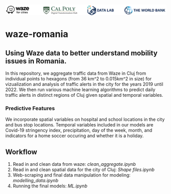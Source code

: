 <p><center> <img src="images/picture101.png" width="700"/> </p></center>

# waze-romania
## Using Waze data to better understand mobility issues in Romania.
In this repository, we aggregate traffic data from Waze in Cluj from individual points to hexagons (from 36 km^2 to 0.015km^2 in size) for vizualization and analysis of traffic alerts in the city for the years 2019 until 2022. We then run various machine learning algorithms to predict daily traffic alerts in distinct regions of Cluj given spatial and temporal variables.

### Predictive Features
We incorporate spatial variables on hospital and school locations in the city and bus stop locations. Temporal variables included in our models are Covid-19 stringency index, precipitation, day of the week, month, and indicators for a home soccer occuring and whether it is a holiday.

## Workflow

1. Read in and clean data from waze: *clean_aggregate.ipynb*
2. Read in and clean spatial data for the city of Cluj: *Shape files.ipynb*
3. Web-scraping and final data manipulation for modeling: *modelling_data.ipynb*
4. Running the final models: *ML.ipynb*
